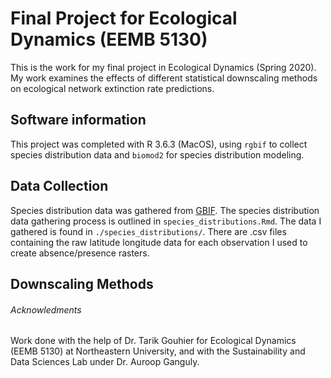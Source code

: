 # Final Project for Ecological Dynamics (EEMB 5130)

This is the work for my final project in Ecological Dynamics (Spring 2020). My work examines the effects of different statistical downscaling methods on ecological network extinction rate predictions.

## Software information

This project was completed with R 3.6.3 (MacOS), using `rgbif` to collect species distribution data and `biomod2` for species distribution modeling. 

## Data Collection

Species distribution data was gathered from [GBIF](gbif.org). The species distribution data gathering process is outlined in `species_distributions.Rmd`. The data I gathered is found in `./species_distributions/`. There are .csv files containing the raw latitude longitude data for each observation I used to create absence/presence rasters.

## Downscaling Methods


###### Acknowledments
Work done with the help of Dr. Tarik Gouhier for Ecological Dynamics (EEMB 5130) at Northeastern University, and with the Sustainability and Data Sciences Lab under Dr. Auroop Ganguly.